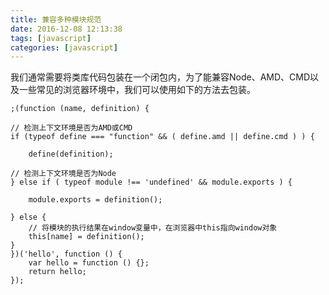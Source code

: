 ```yaml
---
title: 兼容多种模块规范
date: 2016-12-08 12:13:38
tags: [javascript]
categories: [javascript]
---
```


我们通常需要将类库代码包装在一个闭包内，为了能兼容Node、AMD、CMD以及一些常见的浏览器环境中，我们可以使用如下的方法去包装。
```
;(function (name, definition) {

// 检测上下文环境是否为AMD或CMD
if (typeof define === "function" && ( define.amd || define.cmd ) ) {

	define(definition);

// 检测上下文环境是否为Node
} else if ( typeof module !== 'undefined' && module.exports ) {

	module.exports = definition();

} else {
	// 将模块的执行结果在window变量中，在浏览器中this指向window对象
	this[name] = definition();
}
})('hello', function () {
	var hello = function () {};
	return hello;
});
```